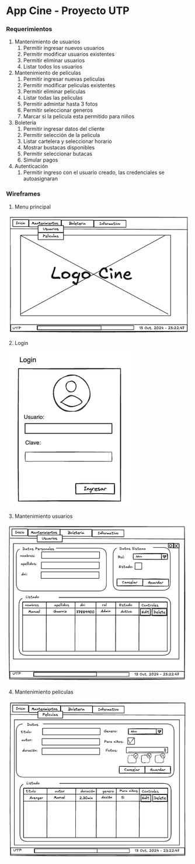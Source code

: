 # App Cine - Proyecto UTP

### Requerimientos

1. Mantenimiento de usuarios
   1. Permitir ingresar nuevos usuarios
   2. Permitir modificar usuarios existentes
   3. Permitir eliminar usuarios
   4. Listar todos los usuarios
2. Mantenimiento de peliculas
   1. Permitir ingresar nuevas peliculas
   2. Permitir modificar peliculas existentes
   3. Permitir eliminar peliculas
   4. Listar todas las peliculas
   5. Permitir admintar hasta 3 fotos
   6. Permitir seleccionar generos
   7. Marcar si la pelicula esta permitido para niños
3. Boleteria
   1. Permitir ingresar datos del cliente
   2. Permitir selección de la pelicula
   3. Listar cartelera y seleccionar horario
   4. Mostrar bustacas disponibles
   5. Permitir seleccionar butacas
   6. Simular pagos
4. Autenticación
   1. Permitir ingreso con el usuario creado, las credenciales se autoasignaran

### Wireframes

1. Menu principal

![1729054398387](image/Readme/1729054398387.png)

2. Login

![1729055773897](image/Readme/1729055773897.png)

3. Mantenimiento usuarios

![1729055794517](image/Readme/1729055794517.png)

4. Mantenimiento peliculas

![1729055819657](image/Readme/1729055819657.png)
